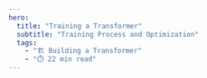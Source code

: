 ```yaml
---
hero:
  title: "Training a Transformer"
  subtitle: "Training Process and Optimization"
  tags:
    - "🏗️ Building a Transformer"
    - "⏱️ 22 min read"
---
```


